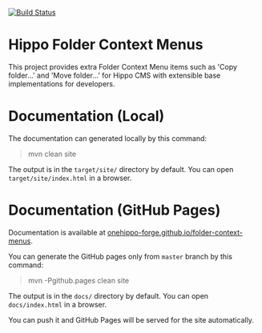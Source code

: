 [![Build Status](https://travis-ci.org/onehippo-forge/folder-context-menus.svg?branch=develop)](https://travis-ci.org/onehippo-forge/folder-context-menus)

# Hippo Folder Context Menus

This project provides extra Folder Context Menu items such as 'Copy folder...' and 'Move folder...'
for Hippo CMS with extensible base implementations for developers.

# Documentation (Local)

The documentation can generated locally by this command:

 > mvn clean site

The output is in the ```target/site/``` directory by default. You can open ```target/site/index.html``` in a browser.

# Documentation (GitHub Pages)

Documentation is available at [onehippo-forge.github.io/folder-context-menus](https://onehippo-forge.github.io/folder-context-menus).

You can generate the GitHub pages only from ```master``` branch by this command:

 > mvn -Pgithub.pages clean site

The output is in the ```docs/``` directory by default. You can open ```docs/index.html``` in a browser.

You can push it and GitHub Pages will be served for the site automatically.
